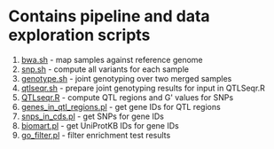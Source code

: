 # Contains pipeline and data exploration scripts

1. [bwa.sh](bwa.sh) - map samples against reference genome
2. [snp.sh](snp.sh) - compute all variants for each sample
3. [genotype.sh](genotype.sh) - joint genotyping over two merged samples
4. [qtlseqr.sh](qtlseqr.sh) - prepare joint genotyping results for input in QTLSeqr.R
5. [QTLseqr.R](QTLseqr.R) - compute QTL regions and G' values for SNPs
6. [genes_in_qtl_regions.pl](genes_in_qtl_regions.pl) - get gene IDs for QTL regions
7. [snps_in_cds.pl](snps_in_cds.pl) - get SNPs for gene IDs
8. [biomart.pl](biomart.pl) - get UniProtKB IDs for gene IDs
9. [go_filter.pl](go_filter.pl) - filter enrichment test results